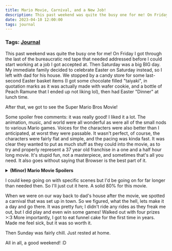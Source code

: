```yaml
---
title: Mario Movie, Carnival, and a New Job!
description: This past weekend was quite the busy one for me! On Friday I got through the last of the bureaucratic red tape that needed addressed before I could start working at a job I got accepted at. Then Saturday was a big BIG day...
date: 2023-04-10 12:00:00
tags: journal
---
```

### Tags: [Journal](/blog/tag/journal)
This past weekend was quite the busy one for me! On Friday I got through the last of the bureaucratic red tape that needed addressed before I could start working at a job I got accepted at. Then Saturday was a big BIG day. My immediate family decided to celebrate Easter on Saturday instead, so I left with dad for his house. We stopped by a candy store for some last-second Easter basket items (I got some chocolate filled "taiyaki", in quotation marks as it was actually made with wafer cookie, and a bottle of Peach Ramune that I ended up not liking lol), then had Easter "Dinner" at lunch time.

After that, we got to see the Super Mario Bros Movie!

Some spoiler free comments: it was really good! I liked it a lot. The animation, music, and world were all wonderful as were all of the small nods to various Mario games. Voices for the characters were also better than I anticipated, at worst they were passable. It wasn't perfect, of course, the characters were fairly flat and simple, and the pacing was kinda fast. It was clear they wanted to put as much stuff as they could into the movie, as to try and properly represent a 37 year old franchise in a one and a half hour long movie. It's stupid fun, not a masterpiece, and sometimes that's all you need. It also goes without saying that Browser is the best part of it.

<details>
  <summary><strong>(Minor) Mario Movie Spoilers</strong></summary>
    <div><p>One thing I really appreciate is a joke that the trailers hid from us - Bowser's crush on Peach. It would have been so easy to put one of those early scenes in the trailers, as it wouldn't really spoil anything and it certainly would have helped sales. Yet, they kept it a surprise for us, and I adore that so much. Bowser even sings a love song for our Princess, which you can tell Jack Black had fun singing. In general, you can tell he had fun playing Bowser. However, there was a huge missed opportunity in my opinion: at one point, Bowser is practicing his confession towards the audience, only for the camera to turn and show Kamek dressed up as Peach being the one he's practicing with. Good joke. Would have been better if it was with an annoyed Luigi though, just saying.</p>
    <p>On that note, part of the reason why Bowser wants to fight Mario is pure jealousy. He thinks that Peach has a crush on Mario. It is implied that the two may have feelings for each other, but it doesn't go anywhere. Mario doesn't "win" the girl at the end, he and Peach don't become an item. Instead, Mario gets what he said he wanted at the start - to save people, to save his brother, and get the respect of the rest of his family. I like that a lot</p></div>
</details>

I could keep going on with specific scenes but I'd be going on for far longer than needed then. So I'll just cut it here. A solid 80% for this movie.

When we were on our way back to dad's house after the movie, we spotted a carnival that was set up in town. So we figured, what the hell, lets make it a day and go there. It was pretty fun; I didn't ride any rides as they freak me out, but I did play and even win some games! Walked out with four prizes >:3 More importantly, I got to eat funnel cake for the first time in years. Made me feel sick, but it was so worth it.

Then Sunday was fairly chill. Just rested at home.

All in all, a good weekend! :D